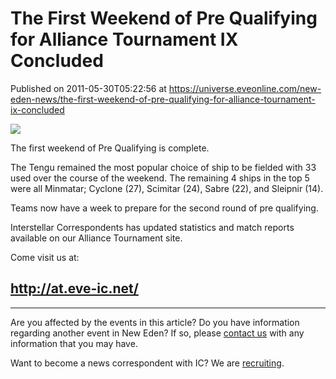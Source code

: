 # The First Weekend of Pre Qualifying for Alliance Tournament IX Concluded
Published on 2011-05-30T05:22:56 at https://universe.eveonline.com/new-eden-news/the-first-weekend-of-pre-qualifying-for-alliance-tournament-ix-concluded

![](http://www.eve-ic.net/media/assets/icarticlebanner.png)  
  
The first weekend of Pre Qualifying is complete.  
  
The Tengu remained the most popular choice of ship to be fielded with 33 used over the course of the weekend. The remaining 4 ships in the top 5 were all Minmatar; Cyclone (27), Scimitar (24), Sabre (22), and Sleipnir (14).  
  
Teams now have a week to prepare for the second round of pre qualifying.  
  
Interstellar Correspondents has updated statistics and match reports available on our Alliance Tournament site.  
  
Come visit us at:

## <http://at.eve-ic.net/>

* * *

Are you affected by the events in this article? Do you have information regarding another event in New Eden? If so, please [contact us](http://www.eveonline.com/news.asp?a=submitrp) with any information that you may have.  
  
Want to become a news correspondent with IC? We are [recruiting](http://www.eveonline.com/isd.asp).
